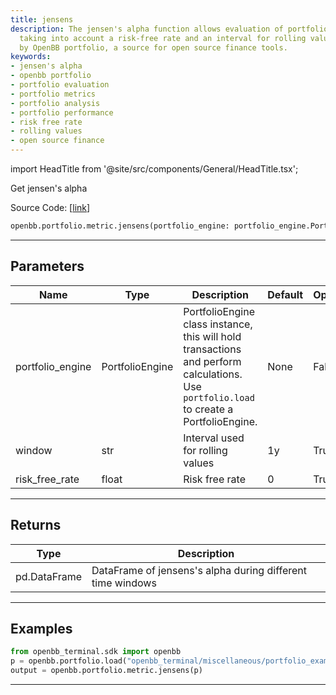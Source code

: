 ```yaml
---
title: jensens
description: The jensen's alpha function allows evaluation of portfolio performance,
  taking into account a risk-free rate and an interval for rolling values. Supported
  by OpenBB portfolio, a source for open source finance tools.
keywords:
- jensen's alpha
- openbb portfolio
- portfolio evaluation
- portfolio metrics
- portfolio analysis
- portfolio performance
- risk free rate
- rolling values
- open source finance
---
```


import HeadTitle from '@site/src/components/General/HeadTitle.tsx';

<HeadTitle title="portfolio.metric.jensens - Reference | OpenBB SDK Docs" />

Get jensen's alpha

Source Code: [[link](https://github.com/OpenBB-finance/OpenBB/tree/main/openbb_terminal/portfolio/portfolio_model.py#L1480)]

```python
openbb.portfolio.metric.jensens(portfolio_engine: portfolio_engine.PortfolioEngine, risk_free_rate: float = 0, window: str = "1y")
```

---

## Parameters

| Name | Type | Description | Default | Optional |
| ---- | ---- | ----------- | ------- | -------- |
| portfolio_engine | PortfolioEngine | PortfolioEngine class instance, this will hold transactions and perform calculations.<br/>Use `portfolio.load` to create a PortfolioEngine. | None | False |
| window | str | Interval used for rolling values | 1y | True |
| risk_free_rate | float | Risk free rate | 0 | True |


---

## Returns

| Type | Description |
| ---- | ----------- |
| pd.DataFrame | DataFrame of jensens's alpha during different time windows |
---

## Examples

```python
from openbb_terminal.sdk import openbb
p = openbb.portfolio.load("openbb_terminal/miscellaneous/portfolio_examples/holdings/example.csv")
output = openbb.portfolio.metric.jensens(p)
```

---

